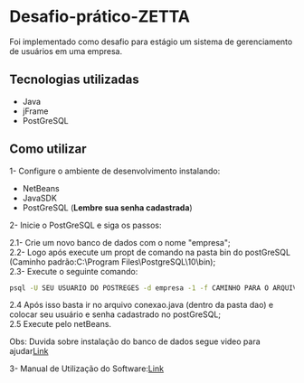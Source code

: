 # Desafio-prático-ZETTA
Foi implementado como desafio para estágio um sistema de gerenciamento de usuários em uma empresa.

## Tecnologias utilizadas 
 - Java 
 - jFrame
 - PostGreSQL
 
 ## Como utilizar
 
 1- Configure o ambiente de desenvolvimento instalando:
 
  - NetBeans
  - JavaSDK
  - PostGreSQL (**Lembre sua senha cadastrada**)
  
  2- Inicie o PostGreSQL e siga os passos:
  
   2.1- Crie um novo banco de dados com o nome "empresa";<br />
   2.2- Logo após execute um propt de comando na pasta bin do postGreSQL (Caminho padrão:C:\Program Files\PostgreSQL\10\bin);<br />
   2.3- Execute o seguinte comando:
   ```bash
   psql -U SEU USUARIO DO POSTREGES -d empresa -1 -f CAMINHO PARA O ARQUIVO .SQL CHAMADO EMPRESA
   ```
   
   2.4 Após isso basta ir no arquivo conexao.java (dentro da pasta dao) e colocar seu usuário e senha cadastrado no postGreSQL;<br />
   2.5 Execute pelo netBeans.
   
  Obs: Duvida sobre instalação do banco de dados segue video para ajudar[Link](https://www.youtube.com/watch?v=ng60lcr1jBU)
  
  
  3- Manual de Utilização do Software:[Link](https://drive.google.com/file/d/1JimqF3pm8FiB3hEipoRQNDZQMNOIbTIu/view?usp=sharing)


